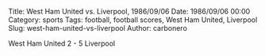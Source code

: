 Title: West Ham United vs. Liverpool, 1986/09/06
Date: 1986/09/06 00:00
Category: sports
Tags: football, football scores, West Ham United, Liverpool
Slug: west-ham-united-vs-liverpool
Author: carbonero


West Ham United 2 - 5 Liverpool
